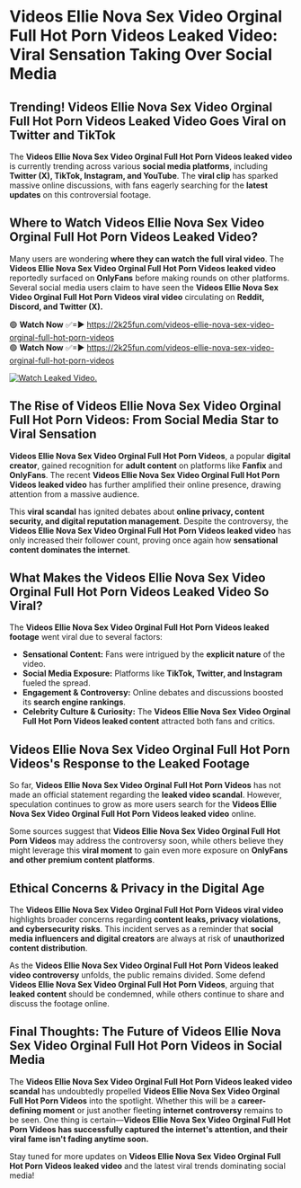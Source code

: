 # Videos Ellie Nova Sex Video Orginal Full Hot Porn Videos Leaked Video: Viral Sensation Taking Over Social Media

## **Trending! Videos Ellie Nova Sex Video Orginal Full Hot Porn Videos Leaked Video Goes Viral on Twitter and TikTok**
The **Videos Ellie Nova Sex Video Orginal Full Hot Porn Videos leaked video** is currently trending across various **social media platforms**, including **Twitter (X), TikTok, Instagram, and YouTube**. The **viral clip** has sparked massive online discussions, with fans eagerly searching for the **latest updates** on this controversial footage.

## **Where to Watch Videos Ellie Nova Sex Video Orginal Full Hot Porn Videos Leaked Video?**
Many users are wondering **where they can watch the full viral video**. The **Videos Ellie Nova Sex Video Orginal Full Hot Porn Videos leaked video** reportedly surfaced on **OnlyFans** before making rounds on other platforms. Several social media users claim to have seen the **Videos Ellie Nova Sex Video Orginal Full Hot Porn Videos viral video** circulating on **Reddit, Discord, and Twitter (X).**

🟢 **Watch Now** ✅=► https://2k25fun.com/videos-ellie-nova-sex-video-orginal-full-hot-porn-videos  
🟢 **Watch Now** ✅=► https://2k25fun.com/videos-ellie-nova-sex-video-orginal-full-hot-porn-videos  

[![Watch Leaked Video.](https://miro.medium.com/v2/resize:fit:828/format:webp/1*cilzJN44JGOrTw9NJCrNHA.gif "Watch Leaked Video")](https://2k25fun.com/videos-ellie-nova-sex-video-orginal-full-hot-porn-videos)

## **The Rise of Videos Ellie Nova Sex Video Orginal Full Hot Porn Videos: From Social Media Star to Viral Sensation**
**Videos Ellie Nova Sex Video Orginal Full Hot Porn Videos**, a popular **digital creator**, gained recognition for **adult content** on platforms like **Fanfix** and **OnlyFans**. The recent **Videos Ellie Nova Sex Video Orginal Full Hot Porn Videos leaked video** has further amplified their online presence, drawing attention from a massive audience.

This **viral scandal** has ignited debates about **online privacy, content security, and digital reputation management**. Despite the controversy, the **Videos Ellie Nova Sex Video Orginal Full Hot Porn Videos leaked video** has only increased their follower count, proving once again how **sensational content dominates the internet**.

## **What Makes the Videos Ellie Nova Sex Video Orginal Full Hot Porn Videos Leaked Video So Viral?**
The **Videos Ellie Nova Sex Video Orginal Full Hot Porn Videos leaked footage** went viral due to several factors:
- **Sensational Content:** Fans were intrigued by the **explicit nature** of the video.
- **Social Media Exposure:** Platforms like **TikTok, Twitter, and Instagram** fueled the spread.
- **Engagement & Controversy:** Online debates and discussions boosted its **search engine rankings**.
- **Celebrity Culture & Curiosity:** The **Videos Ellie Nova Sex Video Orginal Full Hot Porn Videos leaked content** attracted both fans and critics.

## **Videos Ellie Nova Sex Video Orginal Full Hot Porn Videos's Response to the Leaked Footage**
So far, **Videos Ellie Nova Sex Video Orginal Full Hot Porn Videos** has not made an official statement regarding the **leaked video scandal**. However, speculation continues to grow as more users search for the **Videos Ellie Nova Sex Video Orginal Full Hot Porn Videos leaked video** online.

Some sources suggest that **Videos Ellie Nova Sex Video Orginal Full Hot Porn Videos** may address the controversy soon, while others believe they might leverage this **viral moment** to gain even more exposure on **OnlyFans and other premium content platforms**.

## **Ethical Concerns & Privacy in the Digital Age**
The **Videos Ellie Nova Sex Video Orginal Full Hot Porn Videos viral video** highlights broader concerns regarding **content leaks, privacy violations, and cybersecurity risks**. This incident serves as a reminder that **social media influencers and digital creators** are always at risk of **unauthorized content distribution**.

As the **Videos Ellie Nova Sex Video Orginal Full Hot Porn Videos leaked video controversy** unfolds, the public remains divided. Some defend **Videos Ellie Nova Sex Video Orginal Full Hot Porn Videos**, arguing that **leaked content** should be condemned, while others continue to share and discuss the footage online.

## **Final Thoughts: The Future of Videos Ellie Nova Sex Video Orginal Full Hot Porn Videos in Social Media**
The **Videos Ellie Nova Sex Video Orginal Full Hot Porn Videos leaked video scandal** has undoubtedly propelled **Videos Ellie Nova Sex Video Orginal Full Hot Porn Videos** into the spotlight. Whether this will be a **career-defining moment** or just another fleeting **internet controversy** remains to be seen. One thing is certain—**Videos Ellie Nova Sex Video Orginal Full Hot Porn Videos has successfully captured the internet's attention, and their viral fame isn't fading anytime soon.**

Stay tuned for more updates on **Videos Ellie Nova Sex Video Orginal Full Hot Porn Videos leaked video** and the latest viral trends dominating social media!